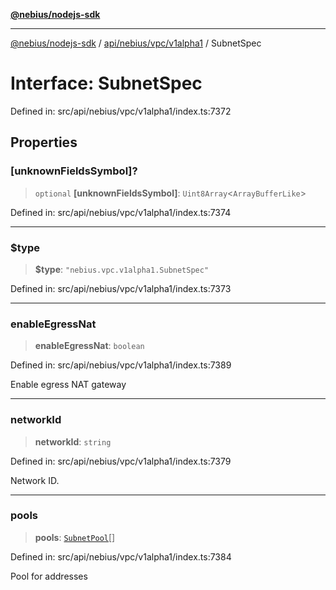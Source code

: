 [**@nebius/nodejs-sdk**](../../../../../README.md)

***

[@nebius/nodejs-sdk](../../../../../README.md) / [api/nebius/vpc/v1alpha1](../README.md) / SubnetSpec

# Interface: SubnetSpec

Defined in: src/api/nebius/vpc/v1alpha1/index.ts:7372

## Properties

### \[unknownFieldsSymbol\]?

> `optional` **\[unknownFieldsSymbol\]**: `Uint8Array`\<`ArrayBufferLike`\>

Defined in: src/api/nebius/vpc/v1alpha1/index.ts:7374

***

### $type

> **$type**: `"nebius.vpc.v1alpha1.SubnetSpec"`

Defined in: src/api/nebius/vpc/v1alpha1/index.ts:7373

***

### enableEgressNat

> **enableEgressNat**: `boolean`

Defined in: src/api/nebius/vpc/v1alpha1/index.ts:7389

Enable egress NAT gateway

***

### networkId

> **networkId**: `string`

Defined in: src/api/nebius/vpc/v1alpha1/index.ts:7379

Network ID.

***

### pools

> **pools**: [`SubnetPool`](SubnetPool.md)[]

Defined in: src/api/nebius/vpc/v1alpha1/index.ts:7384

Pool for addresses
